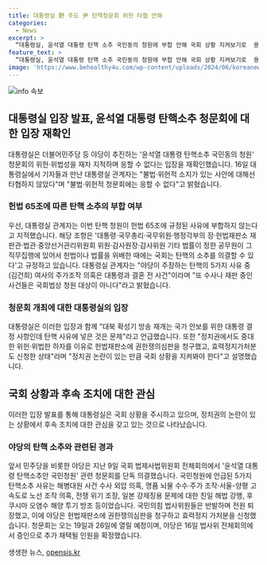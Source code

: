 ```yaml
---
title: 대통령실 野 주도 尹 탄핵청문회 위헌 타협 안해
categories:
  - News
excerpt: >
  “대통령실, 윤석열 대통령 탄핵 소추 국민동의 청원에 부합 안해 국회 상황 지켜보기로  용산 대통령실은 윤석열 대통령 탄핵 소추 국민동의 청원의 위헌·위법성을 지적하며 응할 수 없다는 입장을 재확인했다. 관계자는 해당 청원이 헌법 65조에 규정된 사유에 부합하지 않는다고 지적하고, 정치권의 위헌·위법한 하자를 이유로 헌법재판소에 권한쟁의심판을 청구하고 국회 상황을 지켜볼 것을 강조했다. 국회 법제사법위원회는 오는 19일과 26일에 청문회를 개최할 예정이며, 야당은 추가 증인을 채택하며 탄핵 논의를 이어가고 있다.
feature_text: >
  “대통령실, 윤석열 대통령 탄핵 소추 국민동의 청원에 부합 안해 국회 상황 지켜보기로  용산 대통령실은 윤석열 대통령 탄핵 소추 국민동의 청원의 위헌·위법성을 지적하며 응할 수 없다는 입장을 재확인했다. 관계자는 해당 청원이 헌법 65조에 규정된 사유에 부합하지 않는다고 지적하고, 정치권의 위헌·위법한 하자를 이유로 헌법재판소에 권한쟁의심판을 청구하고 국회 상황을 지켜볼 것을 강조했다. 국회 법제사법위원회는 오는 19일과 26일에 청문회를 개최할 예정이며, 야당은 추가 증인을 채택하며 탄핵 논의를 이어가고 있다.
image: 'https://www.behealthy4u.com/wp-content/uploads/2024/06/koreanews.jpg'
---
```


<p><img src="https://www.behealthy4u.com/wp-content/uploads/2024/06/koreanews.jpg" alt="info 속보" /></p>

<h2 data-ke-size="size26">대통령실 입장 발표, 윤석열 대통령 탄핵소추 청문회에 대한 입장 재확인</h2>

<p data-ke-size="size16">대통령실은 더불어민주당 등 야당이 추진하는 '윤석열 대통령 탄핵소추 국민동의 청원' 청문회의 위헌·위법성을 재차 지적하며 응할 수 없다는 입장을 재확인했습니다. 16일 대통령실에서 기자들과 만난 대통령실 관계자는 "불법·위헌적 소지가 있는 사안에 대해선 타협하지 않았다"며 "불법·위헌적 청문회에는 응할 수 없다"고 밝혔습니다.</p>

<h3>헌법 65조에 따른 탄핵 소추의 부합 여부</h3>

<p data-ke-size="size16">우선, 대통령실 관계자는 이번 탄핵 청원이 헌법 65조에 규정된 사유에 부합하지 않는다고 지적했습니다. 해당 조항은 '대통령·국무총리·국무위원·행정각부의 장·헌법재판소 재판관·법관·중앙선거관리위원회 위원·감사원장·감사위원 기타 법률이 정한 공무원이 그 직무집행에 있어서 헌법이나 법률을 위배한 때에는 국회는 탄핵의 소추를 의결할 수 있다'고 규정하고 있습니다. 대통령실 관계자는 "야당이 주장하는 탄핵의 5가지 사유 중 (김건희) 여사의 주가조작 의혹은 대통령과 결혼 전 사건"이라며 "또 수사나 재판 중인 사건들은 국회법상 청원 대상이 아니다"라고 밝혔습니다.</p>

<h3>청문회 개최에 대한 대통령실의 입장</h3>

<p data-ke-size="size16">대통령실은 이러한 입장과 함께 "대북 확성기 방송 재개는 국가 안보를 위한 대통령 결정 사항인데 탄핵 사유에 넣은 것은 문제"라고 언급했습니다. 또한 "정치권에서도 중대한 위헌·위법한 하자를 이유로 헌법재판소에 권한쟁의심판을 청구했고, 효력정지가처분도 신청한 상태"라며 "정치권 논란이 있는 만큼 국회 상황을 지켜봐야 한다"고 설명했습니다.</p>

<h2 data-ke-size="size26">국회 상황과 후속 조치에 대한 관심</h2>

<p data-ke-size="size16">이러한 입장 발표를 통해 대통령실은 국회 상황을 주시하고 있으며, 정치권의 논란이 있는 상황에서 후속 조치에 대한 관심을 갖고 있는 것으로 나타났습니다.</p>

<h3>야당의 탄핵 소추와 관련된 경과</h3>

<p data-ke-size="size16">앞서 민주당을 비롯한 야당은 지난 9일 국회 법제사법위원회 전체회의에서 '윤석열 대통령 탄핵소추안 국민청원' 관련 청문회를 단독 의결했습니다. 국민청원에 언급된 5가지 탄핵소추 사유는 해병대원 사건 수사 외압 의혹, 명품 뇌물 수수·주가 조작·서울-양평 고속도로 노선 조작 의혹, 전쟁 위기 조장, 일본 강제징용 문제에 대한 친일 해법 강행, 후쿠시마 오염수 해양 투기 방조 등이었습니다. 국민의힘 법사위원들은 반발하며 전원 퇴장했고, 이에 야당은 헌법재판소에 권한쟁의심판을 청구하고 효력정지 가처분을 신청했습니다. 청문회는 오는 19일과 26일에 열릴 예정이며, 야당은 16일 법사위 전체회의에서 증인으로 추가 채택될 인원을 확정했습니다.</p>
생생한 뉴스, <a href="https://opensis.kr" rel="dofollow">opensis.kr</a>


